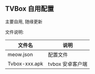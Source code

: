 ## TVBox 自用配置

主要自用, 随缘更新

文件说明:

| 文件名        | 说明               |
| ------------- | ------------------ |
| meow.json     | 配置文件             |
| Tvbox-xxx.apk | tvbox 安卓客户端   |
